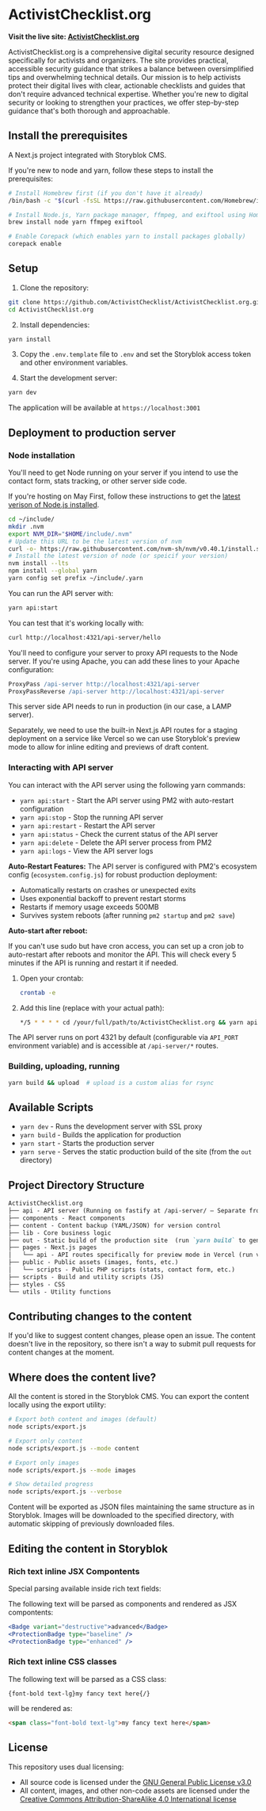 # ActivistChecklist.org

**Visit the live site: [ActivistChecklist.org](https://activistchecklist.org)**

ActivistChecklist.org is a comprehensive digital security resource designed specifically for activists and organizers. The site provides practical, accessible security guidance that strikes a balance between oversimplified tips and overwhelming technical details. Our mission is to help activists protect their digital lives with clear, actionable checklists and guides that don't require advanced technical expertise. Whether you're new to digital security or looking to strengthen your practices, we offer step-by-step guidance that's both thorough and approachable.

## Install the prerequisites

A Next.js project integrated with Storyblok CMS.

If you're new to node and yarn, follow these steps to install the prerequisites:

```bash
# Install Homebrew first (if you don't have it already)
/bin/bash -c "$(curl -fsSL https://raw.githubusercontent.com/Homebrew/install/HEAD/install.sh)"

# Install Node.js, Yarn package manager, ffmpeg, and exiftool using Homebrew
brew install node yarn ffmpeg exiftool

# Enable Corepack (which enables yarn to install packages globally)
corepack enable 
```

## Setup

1. Clone the repository:

```bash
git clone https://github.com/ActivistChecklist/ActivistChecklist.org.git
cd ActivistChecklist.org
```

2. Install dependencies:

```bash
yarn install
```

3. Copy the `.env.template` file to `.env` and set the Storyblok access token and other environment variables.

4. Start the development server:

```bash
yarn dev
```

The application will be available at `https://localhost:3001`

## Deployment to production server

### Node installation

You'll need to get Node running on your server if you intend to use the contact form, stats tracking, or other server side code.

If you're hosting on May First, follow these instructions to get the [latest verison of Node.js installed](https://help.mayfirst.org/en/guide/how-to-install-node-js-using-nvm).

```bash
cd ~/include/
mkdir .nvm
export NVM_DIR="$HOME/include/.nvm"
# Update this URL to be the latest version of nvm
curl -o- https://raw.githubusercontent.com/nvm-sh/nvm/v0.40.1/install.sh | bash
# Install the latest version of node (or speicif your version)
nvm install --lts
npm install --global yarn
yarn config set prefix ~/include/.yarn
```

You can run the API server with:

```bash
yarn api:start
```

You can test that it's working locally with:

```bash
curl http://localhost:4321/api-server/hello
```

You'll need to configure your server to proxy API requests to the Node server. If you're using Apache, you can add these lines to your Apache configuration:

```apache
ProxyPass /api-server http://localhost:4321/api-server
ProxyPassReverse /api-server http://localhost:4321/api-server
```

This server side API needs to run in production (in our case, a LAMP server).

Separately, we need to use the built-in Next.js API routes for a staging deployment on a service like Vercel so we can use Storyblok's preview mode to allow for inline editing and previews of draft content.

### Interacting with API server

You can interact with the API server using the following yarn commands:

- `yarn api:start` - Start the API server using PM2 with auto-restart configuration
- `yarn api:stop` - Stop the running API server
- `yarn api:restart` - Restart the API server
- `yarn api:status` - Check the current status of the API server
- `yarn api:delete` - Delete the API server process from PM2
- `yarn api:logs` - View the API server logs

**Auto-Restart Features:**
The API server is configured with PM2's ecosystem config (`ecosystem.config.js`) for robust production deployment:

- Automatically restarts on crashes or unexpected exits
- Uses exponential backoff to prevent restart storms
- Restarts if memory usage exceeds 500MB
- Survives system reboots (after running `pm2 startup` and `pm2 save`)

**Auto-start after reboot:**

If you can't use sudo but have cron access, you can set up a cron job to auto-restart after reboots and monitor the API. This will check every 5 minutes if the API is running and restart it if needed.

1. Open your crontab:

   ```bash
   crontab -e
   ```

2. Add this line (replace with your actual path):

   ```bash
   */5 * * * * cd /your/full/path/to/ActivistChecklist.org && yarn api:status 2>/dev/null | grep -q "online" || yarn api:start
   ```

The API server runs on port 4321 by default (configurable via `API_PORT` environment variable) and is accessible at `/api-server/*` routes.

### Building, uploading, running

```bash
yarn build && upload  # upload is a custom alias for rsync
```

## Available Scripts

- `yarn dev` - Runs the development server with SSL proxy
- `yarn build` - Builds the application for production
- `yarn start` - Starts the production server
- `yarn serve` - Serves the static production build of the site (from the `out` directory)

## Project Directory Structure

```md
ActivistChecklist.org
├── api - API server (Running on fastify at /api-server/ – Separate from Next.js)
├── components - React components  
├── content - Content backup (YAML/JSON) for version control
├── lib - Core business logic
├── out - Static build of the production site  (run `yarn build` to generate)
├── pages - Next.js pages
│   └── api - API routes specifically for preview mode in Vercel (run via Next.js)
├── public - Public assets (images, fonts, etc.)
│   └── scripts - Public PHP scripts (stats, contact form, etc.)
├── scripts - Build and utility scripts (JS)
├── styles - CSS
└── utils - Utility functions  
```

## Contributing changes to the content

If you'd like to suggest content changes, please open an issue. The content doesn't live in the repository, so there isn't a way to submit pull requests for content changes at the moment.

## Where does the content live?

All the content is stored in the Storyblok CMS.  You can export the content locally using the export utility:

```bash
# Export both content and images (default)
node scripts/export.js

# Export only content
node scripts/export.js --mode content

# Export only images
node scripts/export.js --mode images

# Show detailed progress
node scripts/export.js --verbose
```

Content will be exported as JSON files maintaining the same structure as in Storyblok. Images will be downloaded to the specified directory, with automatic skipping of previously downloaded files.

## Editing the content in Storyblok

### Rich text inline JSX Compontents

Special parsing available inside rich text fields:

The following text will be parsed as components and rendered as JSX compontents:

```jsx
<Badge variant="destructive">advanced</Badge>
<ProtectionBadge type="baseline" />
<ProtectionBadge type="enhanced" />
```

### Rich text inline CSS classes

The following text will be parsed as a CSS class:

```text
{font-bold text-lg}my fancy text here{/}
```

will be rendered as:

```html
<span class="font-bold text-lg">my fancy text here</span>
```

## License

This repository uses dual licensing:

- All source code is licensed under the [GNU General Public License v3.0](LICENSE-CODE)
- All content, images, and other non-code assets are licensed under the [Creative Commons Attribution-ShareAlike 4.0 International license](https://creativecommons.org/licenses/by-sa/4.0/)
